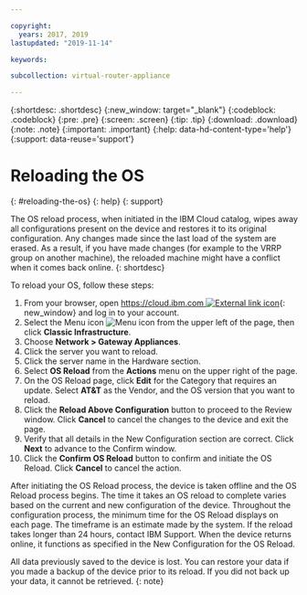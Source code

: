 ```yaml
---

copyright:
  years: 2017, 2019
lastupdated: "2019-11-14"

keywords: 

subcollection: virtual-router-appliance

---
```


{:shortdesc: .shortdesc}
{:new_window: target="_blank"}
{:codeblock: .codeblock}
{:pre: .pre}
{:screen: .screen}
{:tip: .tip}
{:download: .download}
{:note: .note}
{:important: .important}
{:help: data-hd-content-type='help'}
{:support: data-reuse='support'}

# Reloading the OS
{: #reloading-the-os}
{: help}
{: support}

The OS reload process, when initiated in the IBM Cloud catalog, wipes away all configurations present on the device and restores  it to its original configuration. Any changes made since the last load of the system are erased. As a result, if you have made changes (for example to the VRRP group on another machine), the reloaded machine might have a conflict when it comes back online.
{: shortdesc}

To reload your OS, follow these steps:

1. From your browser, open [https://cloud.ibm.com ![External link icon](../../icons/launch-glyph.svg "External link icon")](https://cloud.ibm.com){: new_window} and log in to your account.
2. Select the Menu icon ![Menu icon](../../icons/icon_hamburger.svg) from the upper left of the page, then click **Classic Infrastructure**.
3. Choose **Network > Gateway Appliances**.
4. Click the server you want to reload.
5. Click the server name in the Hardware section.
4. Select **OS Reload** from the **Actions** menu on the upper right of the page.
5. On the OS Reload page, click **Edit** for the Category that requires an update. Select **AT&T** as the Vendor, and the OS version that you want to reload.
6. Click the **Reload Above Configuration** button to proceed to the Review window. Click **Cancel** to cancel the changes to the device and exit the page.
7. Verify that all details in the New Configuration section are correct. Click **Next** to advance to the Confirm window.
8. Click the **Confirm OS Reload** button to confirm and initiate the OS Reload. Click **Cancel** to cancel the action.

After initiating the OS Reload process, the device is taken offline and the OS Reload process begins. The time it takes an OS reload to complete varies based on the current and new configuration of the device. Throughout the configuration process, the minimum time for the OS Reload displays on each page. The timeframe is an estimate made by the system. If the reload takes longer than 24 hours, contact IBM Support. When the device returns online, it functions as specified in the New Configuration for the OS Reload.

All data previously saved to the device is lost. You can restore your data if you made a backup of the device prior to its reload. If you did not back up your data, it cannot be retrieved.
{: note}
